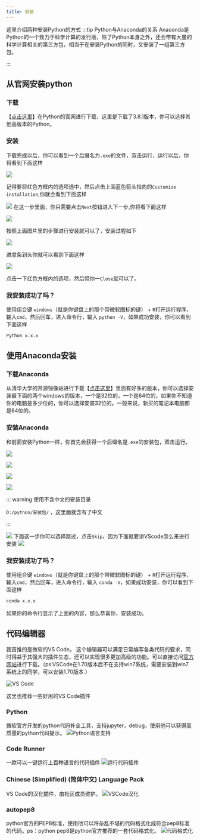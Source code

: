 ```yaml
---
title: 安装
---
```


这里介绍两种安装Python的方式
:::tip Python与Anaconda的关系
Anaconda是Python的一个致力于科学计算的发行版，除了Python本身之外，还会带有大量的科学计算相关的第三方包，相当于在安装Python的同时，又安装了一组第三方包。

:::

## 从官网安装python

### 下载
【[点击这里](https://www.python.org/downloads/python-381)】在Python的官网进行下载，这里是下载了3.8.1版本，你可以选择其他高版本的Python。


### 安装
下载完成以后，你可以看到一个后缀名为`.exe`的文件，双击运行，运行以后，你将看到下面这样

![](/python/install/python/install_python-01.png)

记得要将红色方框内的选项选中，然后点击上面蓝色箭头指向的`Customize installation`,你就会看到下面这样

![](/python/install/python/install_python-02.png)
在这一步里面，你只需要点击`Next`按钮进入下一步,你将看下面这样

![](/python/install/python/install_python-03.png)

按照上面图片里的步骤进行安装就可以了，安装过程如下

![](/python/install/python/install_python-04.png)

进度条到头你就可以看到下面这样

![](/python/install/python/py-05.png)

点击一下红色方框内的选项，然后带你一`Close`就可以了。

### 我安装成功了吗？

使用组合键 `windows`（就是你键盘上的那个带微软图标的键） + `R`打开运行程序，输入`cmd`，然后回车，进入命令行，输入 `python -V`，如果成功安装，你可以看到下面这样

```bash
Python x.x.x
```

## 使用Anaconda安装

### 下载Anaconda

从清华大学的开源镜像站进行下载【[点击这里](https://mirrors.tuna.tsinghua.edu.cn/anaconda/archive/)】里面有好多的版本，你可以选择安装最下面的两个windows的版本，一个是32位的，一个是64位的，如果你不知道你的电脑是多少位的，你可以选择安装32位的。一般来说，新买的笔记本电脑都是64位的。
### 安装Anaconda

和前面安装Python一样，你首先会获得一个后缀名是`.exe`的安装包，双击运行。

![](/python/install/anaconda/a-02.png)

![](/python/install/anaconda/a-03.png)

![](/python/install/anaconda/a-04.png)

![](/python/install/anaconda/a-05.png)

::: warning 使用不含中文的安装目录

`D:/python/安装包/` ，这里面就含有了中文


:::

![](/python/install/anaconda/a-06.png)
下面这一步你可以选择跳过，点击`Skip`，因为下面就要讲VScode怎么来进行安装
![](/python/install/anaconda/a-08.png)

### 我安装成功了吗？
使用组合键 `windows`（就是你键盘上的那个带微软图标的键） + `R`打开运行程序，输入`cmd`，然后回车，进入命令行，输入 `conda -V`，如果成功安装，你可以看到下面这样
```bash
conda x.x.x
```
如果你的命令行显示了上面的内容，那么恭喜你，安装成功。


## 代码编辑器
我首推的是微软的VS Code。
这个编辑器可以满足日常编写各类代码的要求，同时得益于其强大的插件生态，还可以实现很多更加高级的功能。可以直接访问[官方网站](https://code.visualstudio.com/)进行下载。（ps:VSCode在1.70版本后不在支持win7系统，需要安装到win7系统上的同学，可以安装1.70版本.）

![VS Code](/python/install/vscode.png)

这里也推荐一些好用的VS Code插件
### Python
微软官方开发的python代码补全工具，支持jupyter，debug，使用他可以获得高质量的python代码提示。
![Python语言支持](/python/install/python-ext.png)

### Code Runner
一款可以一键运行上百种语言的代码插件
![运行代码插件](/python/install/code-runner.png)

### Chinese (Simplified) (简体中文) Language Pack
VS Code的汉化插件，由社区成员维护。
![VSCode汉化](/python/install/chinese.png)

### autopep8
python官方的PEP8标准，使用他可以将杂乱不堪的代码格式化成符合pep8标准的代码。ps：python pep8是python官方推荐的一套代码格式化。
![代码格式化](/python/install/autopep8.png)
